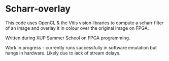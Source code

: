 Scharr-overlay
===============================================

This code uses OpenCL & the Vitis vision libraries to compute a scharr filter of an image and overlay it in colour over the original image on FPGA.

Written during XUP Summer School on FPGA programming.

Work in progress - currently runs successfully in software emulation but hangs in hardware. Likely due to lack of stream delays.

